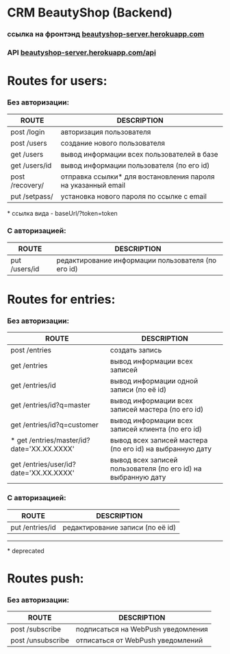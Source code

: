 # CRM BeautyShop (Backend)


### ссылка на фронтэнд  [beautyshop-server.herokuapp.com](http://beautyshop-server.herokuapp.com)

### API [beautyshop-server.herokuapp.com/api](http://beautyshop-server.herokuapp.com/api)

# Routes for users:

### Без авторизации:

| ROUTE | DESCRIPTION |
| ------------ | ------------ |
| post /login | авторизация пользователя |
| post /users | создание нового пользователя |
| get /users | вывод информации всех пользователей в базе |
| get /users/id | вывод информации пользователя (по его id) |
| post /recovery/ | отправка ссылки\* для востановления пароля на указанный email |
| put /setpass/ | уcтановка нового пароля по ссылке с email |

\* ccылка вида - baseUrl/?token=token
  
### C авторизацией:

| ROUTE | DESCRIPTION |
| ------ | ------ |
| put /users/id | редактирование информации пользователя (по его id) |




# Routes for entries:
### Без авторизации:

| ROUTE | DESCRIPTION |
| ------------ | ------------ |
| post /entries | создать запись |
| get /entries | вывод информации всех записей |
| get /entries/id | вывод информации одной записи (по её id) |
| get /entries/id?q=master | вывод информации всех записей мастера (по его id) |
| get /entries/id?q=customer | вывод информации всех записей клиента (по его id) |
| \* get /entries/master/id?date='XX.XX.XXXX' | вывод всех записей мастера (по его id) на выбранную дату |
| get /entries/user/id?date='XX.XX.XXXX' | вывод всех записей пользователя (по его id) на выбранную дату |

  
###  C авторизацией:

| ROUTE | DESCRIPTION |
| ------------ | ------------ |
| put /entries/id  | редактирование записи (по её id) |


---

\* deprecated

# Routes push:
### Без авторизации:

| ROUTE | DESCRIPTION |
| ------------ | ------------ |
| post /subscribe | подписаться на WebPush уведомления |
| post /unsubscribe | отписаться от WebPush уведомлений |


